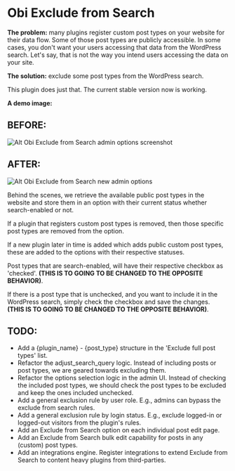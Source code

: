 # Obi Exclude from Search

**The problem:** many plugins register custom post types on your website for their data flow. Some of those post types are publicly accessible. In some cases, you don't want your users accessing that data from the WordPress search. Let's say, that is not the way you intend users accessing the data on your site.

**The solution:** exclude some post types from the WordPress search.

This plugin does just that. The current stable version now is working.

**A demo image:**

## BEFORE:

![Alt Obi Exclude from Search admin options screenshot](https://obijuan.dev/wp-content/uploads/2023/06/obi-remove-post-types-from-search.png)

## AFTER:

![Alt Obi Exclude from Search new admin options](https://www.excludefromsearch.com/wp-content/uploads/2024/03/obi-exclude-from-search-new-admin.png)

Behind the scenes, we retrieve the available public post types in the website and store them in an option with their current status whether search-enabled or not.  

If a plugin that registers custom post types is removed, then those specific post types are removed from the option.  

If a new plugin later in time is added which adds public custom post types, these are added to the options with their respective statuses.

Post types that are search-enabled, will have their respective checkbox as 'checked'. **(THIS IS TO GOING TO BE CHANGED TO THE OPPOSITE BEHAVIOR)**.

If there is a post type that is unchecked, and you want to include it in the WordPress search, simply check the checkbox and save the changes. **(THIS IS TO GOING TO BE CHANGED TO THE OPPOSITE BEHAVIOR)**.


## TODO:

- Add a {plugin_name} - {post_type} structure in the 'Exclude full post types' list.
- Refactor the adjust_search_query logic. Instead of including posts or post types, we are geared towards excluding them.
- Refactor the options selection logic in the admin UI. Instead of checking the included post types, we should check the post types to be excluded and keep the ones included unchecked.
- Add a general exclusion rule by user role. E.g., admins can bypass the exclude from search rules.
- Add a general exclusion rule by login status. E.g., exclude logged-in or logged-out visitors from the plugin's rules.
- Add an Exclude from Search option on each individual post edit page.
- Add an Exclude from Search bulk edit capability for posts in any (custom) post types.
- Add an integrations engine. Register integrations to extend Exclude from Search to content heavy plugins from third-parties.